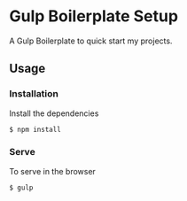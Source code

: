 # Gulp Boilerplate Setup

A  Gulp Boilerplate to quick start my projects.

## Usage

### Installation

Install the dependencies

```sh
$ npm install
```

### Serve
To serve in the browser

```sh
$ gulp
```